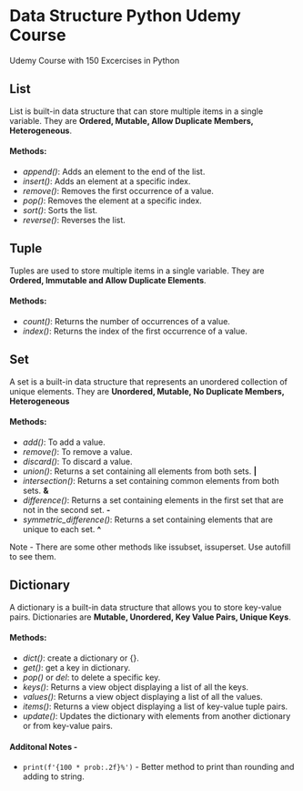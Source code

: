 # Data Structure Python Udemy Course
 Udemy Course with 150 Excercises in Python

## List 

List is built-in data structure that can store multiple items in a single variable. They are **Ordered, Mutable, Allow Duplicate Members, Heterogeneous**. 

#### Methods:
- *append()*: Adds an element to the end of the list.
- *insert()*: Adds an element at a specific index.
- *remove()*: Removes the first occurrence of a value.
- *pop()*: Removes the element at a specific index.
- *sort()*: Sorts the list.
- *reverse()*: Reverses the list.

## Tuple 

Tuples are used to store multiple items in a single variable. They are **Ordered, Immutable and Allow Duplicate Elements**.

#### Methods:
- *count()*: Returns the number of occurrences of a value.
- *index()*: Returns the index of the first occurrence of a value.

## Set

A set is a built-in data structure that represents an unordered collection of unique elements. They are **Unordered, Mutable, No Duplicate Members, Heterogeneous**

#### Methods:
- *add()*: To add a value.
- *remove()*: To remove a value.
- *discard()*: To discard a value.
- *union()*: Returns a set containing all elements from both sets. **|**
- *intersection()*: Returns a set containing common elements from both sets. **&**
- *difference()*: Returns a set containing elements in the first set that are not in the second set. **-**
- *symmetric_difference()*: Returns a set containing elements that are unique to each set. **^**

Note - There are some other methods like issubset, issuperset. Use autofill to see them.

## Dictionary

A dictionary is a built-in data structure that allows you to store key-value pairs. Dictionaries are **Mutable, Unordered, Key Value Pairs, Unique Keys**.

#### Methods:
- *dict()*: create a dictionary or {}.
- *get()*: get a key in dictionary.
- *pop()* or *del*: to delete a specific key.
- *keys()*: Returns a view object displaying a list of all the keys.
- *values()*: Returns a view object displaying a list of all the values.
- *items()*: Returns a view object displaying a list of key-value tuple pairs.
- *update()*: Updates the dictionary with elements from another dictionary or from key-value pairs.

#### Additonal Notes - 
- ``print(f'{100 * prob:.2f}%')`` - Better method to print than rounding and adding to string.

